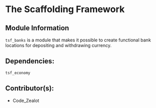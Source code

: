 # The Scaffolding Framework

## Module Information

`tsf_banks` is a module that makes it possible to create functional bank locations for depositing and withdrawing currency.

## Dependencies:
`tsf_economy`

## Contributor(s):
- Code_Zealot

